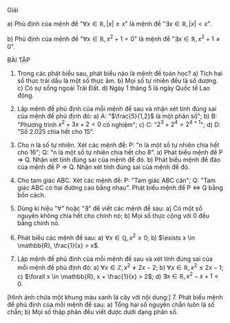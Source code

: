 Giải

a) Phủ định của mệnh đề "$\forall x \in \mathbb{R}, |x| \geq x$" là mệnh đề "$\exists x \in \mathbb{R}, |x| < x$".

b) Phủ định của mệnh đề "$\forall x \in \mathbb{R}, x^2 + 1 = 0$" là mệnh đề "$\exists x \in \mathbb{R}, x^2 + 1 \neq 0$".

BÀI TẬP

1. Trong các phát biểu sau, phát biểu nào là mệnh đề toán học?
   a) Tích hai số thực trái dấu là một số thực âm.
   b) Mọi số tự nhiên đều là số dương.
   c) Có sự sống ngoài Trái Đất.
   d) Ngày 1 tháng 5 là ngày Quốc tế Lao động.

2. Lập mệnh đề phủ định của mỗi mệnh đề sau và nhận xét tính đúng sai của mệnh đề phủ định đó:
   a) A: "$\frac{5}{1,2}$ là một phân số";
   b) B: "Phương trình $x^2 + 3x + 2 = 0$ có nghiệm";
   c) C: "$2^3 + 2^4 = 2^{4+1}$";
   d) D: "Số 2.025 chia hết cho 15".

3. Cho n là số tự nhiên. Xét các mệnh đề:
   P: "n là một số tự nhiên chia hết cho 16";
   Q: "n là một số tự nhiên chia hết cho 8".
   a) Phát biểu mệnh đề P ⇒ Q. Nhận xét tính đúng sai của mệnh đề đó.
   b) Phát biểu mệnh đề đảo của mệnh đề P ⇒ Q. Nhận xét tính đúng sai của mệnh đề đó.

4. Cho tam giác ABC. Xét các mệnh đề:
   P: "Tam giác ABC cân";
   Q: "Tam giác ABC có hai đường cao bằng nhau".
   Phát biểu mệnh đề P ⇔ Q bằng bốn cách.

5. Dùng kí hiệu "∀" hoặc "∃" để viết các mệnh đề sau:
   a) Có một số nguyên không chia hết cho chính nó;
   b) Mọi số thực cộng với 0 đều bằng chính nó.

6. Phát biểu các mệnh đề sau:
   a) $\forall x \in \mathbb{Q}, x^2 \geq 0$;
   b) $\exists x \in \mathbb{R}, \frac{1}{x} > x$.

7. Lập mệnh đề phủ định của mỗi mệnh đề sau và xét tính đúng sai của mỗi mệnh đề phủ định đó:
   a) $\forall x \in \mathbb{Z}, x^2 \neq 2x - 2$;
   b) $\forall x \in \mathbb{R}, x^2 \leq 2x - 1$;
   c) $\forall x \in \mathbb{R}, x + \frac{1}{x} > 2$;
   d) $\exists x \in \mathbb{R}, x^2 - x + 1 < 0$.

[Hình ảnh chứa một khung màu xanh lá cây với nội dung:]
7. Phát biểu mệnh đề phủ định của mỗi mệnh đề sau:
   a) Tổng hai số nguyên chẵn luôn là số chẵn;
   b) Mọi số thập phân đều viết được dưới dạng phân số.